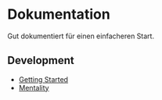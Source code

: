 # Dokumentation

Gut dokumentiert für einen einfacheren Start.

## Development

- [Getting Started](./docs/getting-started)
- [Mentality](./docs/mentality)
